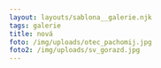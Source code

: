 ```yaml
---
layout: layouts/sablona__galerie.njk
tags: galerie
title: nová
foto: /img/uploads/otec_pachomij.jpg
foto2: /img/uploads/sv_gorazd.jpg
---
```

